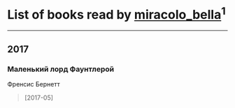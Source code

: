 # List of books read by [miracolo_bella](http://vk.com/id180139283)<sup>1</sup>
---

## 2017

### Маленький лорд Фаунтлерой
Френсис Бернетт
> [2017-05] 



